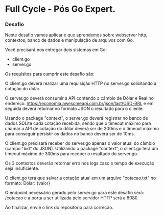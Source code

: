 # Full Cycle - Pós Go Expert.

### Desafio

Neste desafio vamos aplicar o que aprendemos sobre webserver http, contextos,
banco de dados e manipulação de arquivos com Go.

Você precisará nos entregar dois sistemas em Go:

- client.go
- server.go

Os requisitos para cumprir este desafio são:

O client.go deverá realizar uma requisição HTTP no server.go solicitando a cotação do dólar.

O server.go deverá consumir a API contendo o câmbio de Dólar e Real no endereço: 
https://economia.awesomeapi.com.br/json/last/USD-BRL e em seguida deverá retornar no formato JSON o resultado para o 
cliente.

Usando o package "context", o server.go deverá registrar no banco de dados SQLite cada cotação recebida, sendo que o
timeout máximo para chamar a API de cotação do dólar deverá ser de 200ms e o timeout máximo para conseguir persistir os
dados no banco deverá ser de 10ms.

O client.go precisará receber do server.go apenas o valor atual do câmbio (campo "bid" do JSON). Utilizando o package 
"context", o client.go terá um timeout máximo de 300ms para receber o resultado do server.go.

Os 3 contextos deverão retornar erro nos logs caso o tempo de execução seja insuficiente.

O client.go terá que salvar a cotação atual em um arquivo "cotacao.txt" no formato: Dólar: {valor}

O endpoint necessário gerado pelo server.go para este desafio será: /cotacao e a porta a ser utilizada pelo servidor
HTTP será a 8080.

Ao finalizar, envie o link do repositório para correção.
